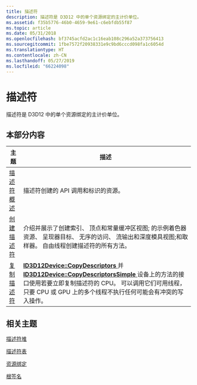```yaml
---
title: 描述符
description: 描述符是 D3D12 中的单个资源绑定的主计价单位。
ms.assetid: f35b5776-46b0-4659-9e61-c6ebfdb55f87
ms.topic: article
ms.date: 05/31/2018
ms.openlocfilehash: bf3745acfd2ac1c16eab108c296a52a373756413
ms.sourcegitcommit: 1fbe7572f20938331e9c9bd6cccd098fa1c6054d
ms.translationtype: HT
ms.contentlocale: zh-CN
ms.lasthandoff: 05/27/2019
ms.locfileid: "66224098"
---
```

# <a name="descriptors"></a>描述符

描述符是 D3D12 中的单个资源绑定的主计价单位。

## <a name="in-this-section"></a>本部分内容



| 主题                                                       | 描述                                                                                                                                                                                                                                                                                                                                                                               |
|-------------------------------------------------------------|-------------------------------------------------------------------------------------------------------------------------------------------------------------------------------------------------------------------------------------------------------------------------------------------------------------------------------------------------------------------------------------------|
| [描述符概述](descriptors-overview.md)<br/> | 描述符创建的 API 调用和标识的资源。<br/>                                                                                                                                                                                                                                                                                                                   |
| [创建描述符](creating-descriptors.md)<br/> | 介绍并展示了创建索引、 顶点和常量缓冲区视图; 的示例着色器资源、 呈现器目标、 无序的访问、 流输出和深度模具视图;和取样器。 自由线程创建描述符的所有方法。<br/>                                                                                                                             |
| [复制描述符](copying-descriptors.md)<br/>   | [ **ID3D12Device::CopyDescriptors** ](/windows/desktop/api/D3D12/nf-d3d12-id3d12device-copydescriptors)并[ **ID3D12Device::CopyDescriptorsSimple** ](/windows/desktop/api/D3D12/nf-d3d12-id3d12device-copydescriptorssimple)设备上的方法的接口使用若要立即复制描述符的 CPU。 可以调用它们可用线程，只要 CPU 或 GPU 上的多个线程不执行任何可能会有冲突的写入操作。<br/> |



 

## <a name="related-topics"></a>相关主题

<dl> <dt>

[描述符堆](descriptor-heaps.md)
</dt> <dt>

[描述符表](descriptor-tables.md)
</dt> <dt>

[资源绑定](resource-binding.md)
</dt> <dt>

[根签名](root-signatures.md)
</dt> </dl>

 

 






